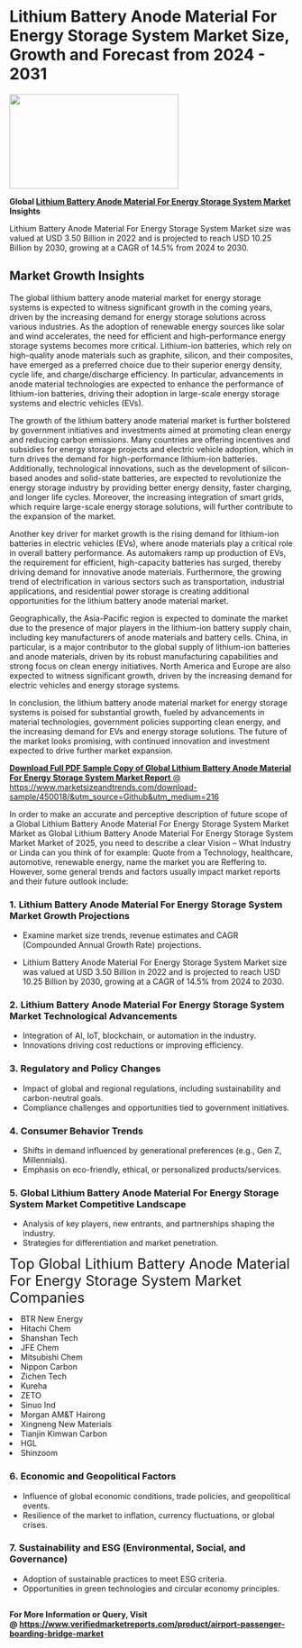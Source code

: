 <H1>Lithium Battery Anode Material For Energy Storage System Market Size, Growth and Forecast from 2024 - 2031</H1><img class="aligncenter size-medium wp-image-584254" src="https://thirdeyenews.in/wp-content/uploads/2024/09/Global-Market-Research-300x168.jpeg" alt="" width="300" height="168" /><p><strong>Global&nbsp;<a href="https://www.marketsizeandtrends.com/download-sample/450018/&amp;utm_source=Github&utm_medium=216">Lithium Battery Anode Material For Energy Storage System Market</a> Insights</strong></p><p>Lithium Battery Anode Material For Energy Storage System Market size was valued at USD 3.50 Billion in 2022 and is projected to reach USD 10.25 Billion by 2030, growing at a CAGR of 14.5% from 2024 to 2030.</p><p><h2>Market Growth Insights</h2> <p>The global lithium battery anode material market for energy storage systems is expected to witness significant growth in the coming years, driven by the increasing demand for energy storage solutions across various industries. As the adoption of renewable energy sources like solar and wind accelerates, the need for efficient and high-performance energy storage systems becomes more critical. Lithium-ion batteries, which rely on high-quality anode materials such as graphite, silicon, and their composites, have emerged as a preferred choice due to their superior energy density, cycle life, and charge/discharge efficiency. In particular, advancements in anode material technologies are expected to enhance the performance of lithium-ion batteries, driving their adoption in large-scale energy storage systems and electric vehicles (EVs).</p> <p><a href="#"></a></p> <p>The growth of the lithium battery anode material market is further bolstered by government initiatives and investments aimed at promoting clean energy and reducing carbon emissions. Many countries are offering incentives and subsidies for energy storage projects and electric vehicle adoption, which in turn drives the demand for high-performance lithium-ion batteries. Additionally, technological innovations, such as the development of silicon-based anodes and solid-state batteries, are expected to revolutionize the energy storage industry by providing better energy density, faster charging, and longer life cycles. Moreover, the increasing integration of smart grids, which require large-scale energy storage solutions, will further contribute to the expansion of the market.</p> <p>Another key driver for market growth is the rising demand for lithium-ion batteries in electric vehicles (EVs), where anode materials play a critical role in overall battery performance. As automakers ramp up production of EVs, the requirement for efficient, high-capacity batteries has surged, thereby driving demand for innovative anode materials. Furthermore, the growing trend of electrification in various sectors such as transportation, industrial applications, and residential power storage is creating additional opportunities for the lithium battery anode material market.</p> <p>Geographically, the Asia-Pacific region is expected to dominate the market due to the presence of major players in the lithium-ion battery supply chain, including key manufacturers of anode materials and battery cells. China, in particular, is a major contributor to the global supply of lithium-ion batteries and anode materials, driven by its robust manufacturing capabilities and strong focus on clean energy initiatives. North America and Europe are also expected to witness significant growth, driven by the increasing demand for electric vehicles and energy storage systems.</p> <p>In conclusion, the lithium battery anode material market for energy storage systems is poised for substantial growth, fueled by advancements in material technologies, government policies supporting clean energy, and the increasing demand for EVs and energy storage solutions. The future of the market looks promising, with continued innovation and investment expected to drive further market expansion.</p> <p><a href="#"></p><p><span class=""><strong>Download Full PDF Sample Copy of Global Lithium Battery Anode Material For Energy Storage System Market Report</strong> @ <a href="https://www.marketsizeandtrends.com/download-sample/450018/&amp;utm_source=Github&utm_medium=216" target="_blank">https://www.marketsizeandtrends.com/download-sample/450018/&amp;utm_source=Github&utm_medium=216</a></span></p><p>In order to make an accurate and perceptive description of future scope of a Global&nbsp;Lithium Battery Anode Material For Energy Storage System Market Market as Global&nbsp;Lithium Battery Anode Material For Energy Storage System Market Market of 2025, you need to describe a clear Vision &ndash; What Industry or Linda can you think of for example: Quote from a Technology, healthcare, automotive, renewable energy, name the market you are Reffering to. However, some general trends and factors usually impact market reports and their future outlook include:</p><h3>1.&nbsp;<strong>Lithium Battery Anode Material For Energy Storage System Market Growth Projections</strong></h3><ul><li>Examine market size trends, revenue estimates and CAGR (Compounded Annual Growth Rate) projections.</li><li><p>Lithium Battery Anode Material For Energy Storage System Market size was valued at USD 3.50 Billion in 2022 and is projected to reach USD 10.25 Billion by 2030, growing at a CAGR of 14.5% from 2024 to 2030.</p></li></ul><h3>2.&nbsp;<strong>Lithium Battery Anode Material For Energy Storage System Market Technological Advancements</strong></h3><ul><li>Integration of AI, IoT, blockchain, or automation in the industry.</li><li>Innovations driving cost reductions or improving efficiency.</li></ul><h3>3.&nbsp;<strong>Regulatory and Policy Changes</strong></h3><ul><li>Impact of global and regional regulations, including sustainability and carbon-neutral goals.</li><li>Compliance challenges and opportunities tied to government initiatives.</li></ul><h3>4.&nbsp;<strong>Consumer Behavior Trends</strong></h3><ul><li>Shifts in demand influenced by generational preferences (e.g., Gen Z, Millennials).</li><li>Emphasis on eco-friendly, ethical, or personalized products/services.</li></ul><h3>5.&nbsp;<strong>Global Lithium Battery Anode Material For Energy Storage System Market Competitive Landscape</strong></h3><ul><li>Analysis of key players, new entrants, and partnerships shaping the industry.</li><li>Strategies for differentiation and market penetration.</li></ul><p data-pm-slice="1 1 []"><span style="color: inherit; font-family: inherit; font-size: 25px;">Top Global Lithium Battery Anode Material For Energy Storage System Market Companies</span></p><div class="" data-test-id=""><p><li>BTR New Energy</li><li> Hitachi Chem</li><li> Shanshan Tech</li><li> JFE Chem</li><li> Mitsubishi Chem</li><li> Nippon Carbon</li><li> Zichen Tech</li><li> Kureha</li><li> ZETO</li><li> Sinuo Ind</li><li> Morgan AM&T Hairong</li><li> Xingneng New Materials</li><li> Tianjin Kimwan Carbon</li><li> HGL</li><li> Shinzoom</li></p></div><h3>6.&nbsp;<strong>Economic and Geopolitical Factors</strong></h3><ul><li>Influence of global economic conditions, trade policies, and geopolitical events.</li><li>Resilience of the market to inflation, currency fluctuations, or global crises.</li></ul><h3>7.&nbsp;<strong>Sustainability and ESG (Environmental, Social, and Governance)</strong></h3><ul><li>Adoption of sustainable practices to meet ESG criteria.</li><li>Opportunities in green technologies and circular economy principles.</li></ul><h2><strong style="font-size: 14px;">For More Information or Query, Visit @&nbsp;</strong><a style="background-color: #ffffff; font-size: 14px;" href="https://www.marketsizeandtrends.com/report/lithium-battery-anode-material-for-energy-storage-system-market/" target="_blank">https://www.verifiedmarketreports.com/product/airport-passenger-boarding-bridge-market</a></h2>
